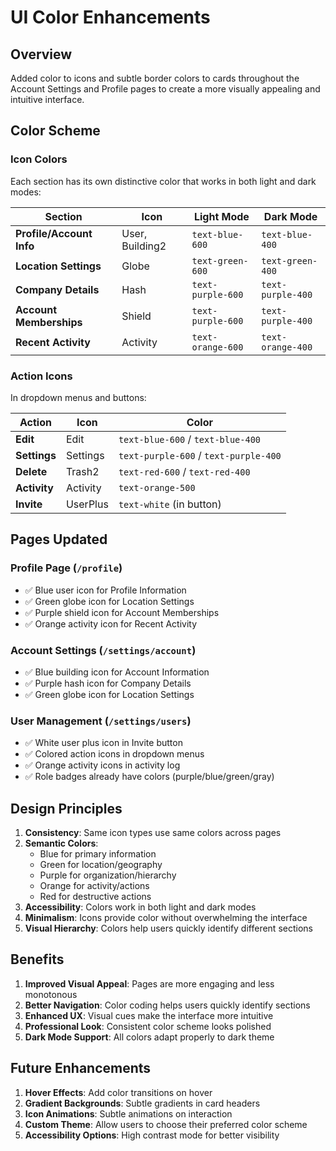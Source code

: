# UI Color Enhancements

## Overview
Added color to icons and subtle border colors to cards throughout the Account Settings and Profile pages to create a more visually appealing and intuitive interface.

## Color Scheme

### Icon Colors
Each section has its own distinctive color that works in both light and dark modes:

| Section | Icon | Light Mode | Dark Mode |
|---------|------|------------|-----------|
| **Profile/Account Info** | User, Building2 | `text-blue-600` | `text-blue-400` |
| **Location Settings** | Globe | `text-green-600` | `text-green-400` |
| **Company Details** | Hash | `text-purple-600` | `text-purple-400` |
| **Account Memberships** | Shield | `text-purple-600` | `text-purple-400` |
| **Recent Activity** | Activity | `text-orange-600` | `text-orange-400` |



### Action Icons
In dropdown menus and buttons:

| Action | Icon | Color |
|--------|------|-------|
| **Edit** | Edit | `text-blue-600` / `text-blue-400` |
| **Settings** | Settings | `text-purple-600` / `text-purple-400` |
| **Delete** | Trash2 | `text-red-600` / `text-red-400` |
| **Activity** | Activity | `text-orange-500` |
| **Invite** | UserPlus | `text-white` (in button) |

## Pages Updated

### Profile Page (`/profile`)
- ✅ Blue user icon for Profile Information
- ✅ Green globe icon for Location Settings  
- ✅ Purple shield icon for Account Memberships
- ✅ Orange activity icon for Recent Activity

### Account Settings (`/settings/account`)
- ✅ Blue building icon for Account Information
- ✅ Purple hash icon for Company Details
- ✅ Green globe icon for Location Settings

### User Management (`/settings/users`)
- ✅ White user plus icon in Invite button
- ✅ Colored action icons in dropdown menus
- ✅ Orange activity icons in activity log
- ✅ Role badges already have colors (purple/blue/green/gray)

## Design Principles

1. **Consistency**: Same icon types use same colors across pages
2. **Semantic Colors**: 
   - Blue for primary information
   - Green for location/geography
   - Purple for organization/hierarchy
   - Orange for activity/actions
   - Red for destructive actions
3. **Accessibility**: Colors work in both light and dark modes
4. **Minimalism**: Icons provide color without overwhelming the interface
5. **Visual Hierarchy**: Colors help users quickly identify different sections

## Benefits

1. **Improved Visual Appeal**: Pages are more engaging and less monotonous
2. **Better Navigation**: Color coding helps users quickly identify sections
3. **Enhanced UX**: Visual cues make the interface more intuitive
4. **Professional Look**: Consistent color scheme looks polished
5. **Dark Mode Support**: All colors adapt properly to dark theme

## Future Enhancements

1. **Hover Effects**: Add color transitions on hover
2. **Gradient Backgrounds**: Subtle gradients in card headers
3. **Icon Animations**: Subtle animations on interaction
4. **Custom Theme**: Allow users to choose their preferred color scheme
5. **Accessibility Options**: High contrast mode for better visibility
